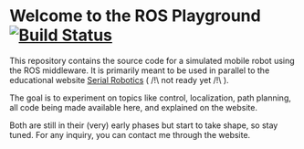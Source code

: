 # Welcome to the ROS Playground [![Build Status](https://travis-ci.org/cyrillg/ros-playground.svg?branch=master)](https://travis-ci.org/cyrillg/ros-playground)

This repository contains the source code for a simulated mobile robot using the
ROS middleware. It is primarily meant to be used in parallel to the educational
website [Serial Robotics](https://http://serial-robotics.org/) ( /!\ not ready
yet /!\ ).

The goal is to experiment on topics like control, localization, path planning,
all code being made available here, and explained on the website.

Both are still in their (very) early phases but start to take shape, so stay
tuned. For any inquiry, you can contact me through the website.
